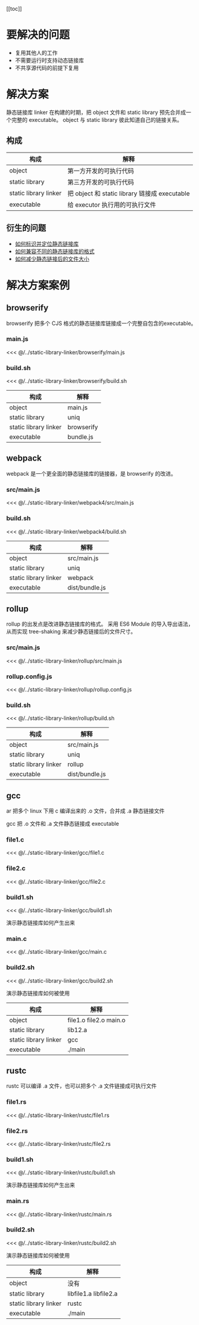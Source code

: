 [[toc]]

# 要解决的问题

* 复用其他人的工作
* 不需要运行时支持动态链接库
* 不共享源代码的前提下复用

# 解决方案

静态链接库 linker 在构建的时期，把 object 文件和 static library 预先合并成一个完整的 executable。
object 与 static library 彼此知道自己的链接关系。

## 构成

| 构成 | 解释 |
| --- | --- |
| object | 第一方开发的可执行代码 |
| static library | 第三方开发的可执行代码 |
| static library linker | 把 object 和 static library 链接成 executable |
| executable | 给 executor 执行用的可执行文件 |

## 衍生的问题

* [如何标识并定位静态链接库](static-library-resolver.md)
* [如何兼容不同的静态链接库的格式](static-library-adapter.md)
* [如何减少静态链接后的文件大小](symbol-stripper.md)

# 解决方案案例

## browserify

browserify 把多个 CJS 格式的静态链接库链接成一个完整自包含的executable。

### main.js
<<< @/../static-library-linker/browserify/main.js

### build.sh
<<< @/../static-library-linker/browserify/build.sh

| 构成 | 解释 |
| --- | --- |
| object | main.js |
| static library | uniq |
| static library linker | browserify |
| executable | bundle.js |

## webpack

webpack 是一个更全面的静态链接库的链接器，是 browserify 的改进。

### src/main.js
<<< @/../static-library-linker/webpack4/src/main.js

### build.sh
<<< @/../static-library-linker/webpack4/build.sh

| 构成 | 解释 |
| --- | --- |
| object | src/main.js |
| static library | uniq |
| static library linker | webpack |
| executable | dist/bundle.js |

## rollup

rollup 的出发点是改进静态链接库的格式。
采用 ES6 Module 的导入导出语法，从而实现 tree-shaking 来减少静态链接后的文件尺寸。

### src/main.js
<<< @/../static-library-linker/rollup/src/main.js

### rollup.config.js
<<< @/../static-library-linker/rollup/rollup.config.js

### build.sh
<<< @/../static-library-linker/rollup/build.sh

| 构成 | 解释 |
| --- | --- |
| object | src/main.js |
| static library | uniq |
| static library linker | rollup |
| executable | dist/bundle.js |

## gcc

ar 把多个 linux 下用 c 编译出来的 .o 文件，合并成 .a 静态链接文件

gcc 把 .o 文件和 .a 文件静态链接成 executable

### file1.c
<<< @/../static-library-linker/gcc/file1.c

### file2.c
<<< @/../static-library-linker/gcc/file2.c

### build1.sh
<<< @/../static-library-linker/gcc/build1.sh

演示静态链接库如何产生出来

### main.c
<<< @/../static-library-linker/gcc/main.c

### build2.sh
<<< @/../static-library-linker/gcc/build2.sh

演示静态链接库如何被使用


| 构成 | 解释 |
| --- | --- |
| object | file1.o file2.o main.o |
| static library | lib12.a |
| static library linker | gcc |
| executable | ./main |

## rustc

rustc 可以编译 .a 文件，也可以把多个 .a 文件链接成可执行文件

### file1.rs
<<< @/../static-library-linker/rustc/file1.rs

### file2.rs
<<< @/../static-library-linker/rustc/file2.rs

### build1.sh
<<< @/../static-library-linker/rustc/build1.sh

演示静态链接库如何产生出来

### main.rs
<<< @/../static-library-linker/rustc/main.rs

### build2.sh
<<< @/../static-library-linker/rustc/build2.sh

演示静态链接库如何被使用

| 构成 | 解释 |
| --- | --- |
| object | 没有 |
| static library | libfile1.a libfile2.a |
| static library linker | rustc |
| executable | ./main |
